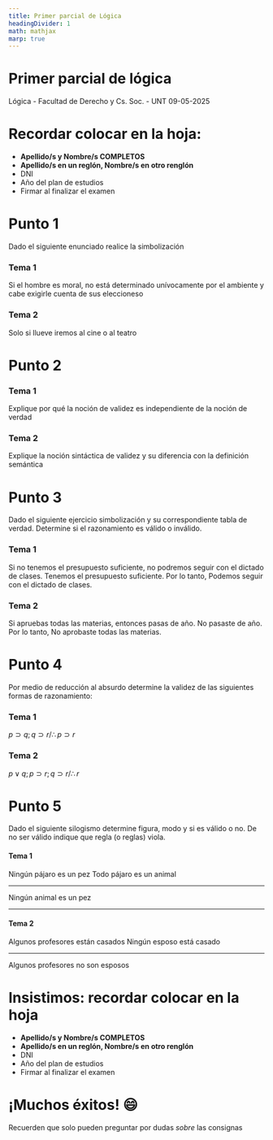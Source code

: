 ```yaml
---
title: Primer parcial de Lógica
headingDivider: 1
math: mathjax
marp: true
---
```


<!--

-->
# <!--fit--> Primer parcial de lógica
Lógica - Facultad de Derecho y Cs. Soc. - UNT
09-05-2025

# Recordar colocar en la hoja:

- **Apellido/s y Nombre/s COMPLETOS**
- **Apellido/s en un reglón, Nombre/s en otro renglón**
- DNI
- Año del plan de estudios
- Firmar al finalizar el examen

# Punto 1
Dado el siguiente enunciado realice la simbolización

### Tema 1

Si el hombre es moral, no está determinado unívocamente por el ambiente y cabe exigirle cuenta de sus eleccioneso
<!-- "No es cierto que si vamos al cine y a cenar, nos quedará dinero" -->

### Tema 2

<!-- "Si te presentas el día del parcial, o lo apruebas o lo desapruebas el parcial" -->
Solo si llueve iremos al cine o al teatro

<!--
Para bella vista:

Si el hombre es moral, no está determinado unívocamente por el ambiente y cabe exigirle cuenta de sus eleccioneso
Solo si llueve iremos al cine o al teatro
-->

# Punto 2

### Tema 1

Explique por qué la noción de validez es independiente de la noción de verdad
<!-- ¿Es posible que haya razonamientos válidos de premisas falsas y conclusión falsa? -->

### Tema 2

<!-- Explique qué es una proposición. -->
Explique la noción sintáctica de validez y su diferencia con la definición semántica

<!--
# Punto 2
Teniendo en cuenta la definición de validez y la noción de verdad:

### Tema 1

Explique por qué la noción de validez es independiente de la noción de verdad

### Tema 2

Explique la noción sintáctica de validez y su diferencia con la definición semántica
-->

<!--
Para bella vista:

Explique qué es un razonamiento y justifique porqué los razonamientos no son ni verdaderos o falsos
Diferencie la noción de validez semántica con la validez sintáctica
-->
# Punto 3
<!-- Dado el siguiente ejercicio, realice su tabla de verdad. -->
<!-- Si es una proposición, determine si es tautológica, contradictoria o contingente. -->
<!-- Si es un razonamiento, determine si es válido o inválido. -->
<!---->
<!-- ### Tema 1 -->
<!-- $(p \supset q) \equiv (\sim q \supset \sim p)$ -->
<!---->
<!-- ### Tema 2 -->
<!-- $(p \supset q) / \therefore p \supset (q \lor r)$ -->
Dado el siguiente ejercicio simbolización y su correspondiente tabla de verdad.
Determine si el razonamiento es válido o inválido.

### Tema 1
Si no tenemos el presupuesto suficiente, no podremos seguir con el dictado de clases. Tenemos el presupuesto suficiente. Por lo tanto, Podemos seguir con el dictado de clases.

### Tema 2
Si apruebas todas las materias, entonces pasas de año. No pasaste de año. Por lo tanto, No aprobaste todas las materias.
<!--
Para Bella Vista:
-->
# Punto 4
Por medio de reducción al absurdo determine la validez de las siguientes formas de razonamiento:

### Tema 1
<!-- $p \supset (q \supset r) / \therefore q \supset (p \supset r)$ -->
$p \supset q; q \supset r / \therefore p \supset r$

### Tema 2
<!-- $(p \bullet q) \supset r / \therefore p \supset (q \supset r)$ -->
$p \lor q; p \supset r; q \supset r / \therefore r$

<!--
$p \supset q; q \supset r / \therefore p \supset r$
$p \lor q; p \supset r; q \supset r / \therefore r$
-->


# Punto 5
<!--
Dado el siguiente juicio categórico y su correspondiente valor de verdad, determine qué tipo de juicio es y su contradictoria, su contraria y su subalterna (en ese mismo orden) con sus respectivos valores de verdad:

### Tema 1
"Ningún soldado es temeroso" $(V)$

### Tema 2
"Todos los cardenales son pájaros" $(F)$
-->
Dado el siguiente silogismo determine figura, modo y si es válido o no. De no ser válido indique que regla (o reglas) viola.

#### Tema 1
Ningún pájaro es un pez
Todo pájaro es un animal
<hr>
Ningún animal es un pez

---

#### Tema 2
Algunos profesores están casados
Ningún esposo está casado
<hr>
Algunos profesores no son esposos

<!--  
Bella vista:

-->

# Insistimos: recordar colocar en la hoja

- **Apellido/s y Nombre/s COMPLETOS**
- **Apellido/s en un reglón, Nombre/s en otro renglón**
- DNI
- Año del plan de estudios
- Firmar al finalizar el examen

# <!--fit--> ¡Muchos éxitos! 😄
Recuerden que solo pueden preguntar por dudas *sobre* las consignas 
